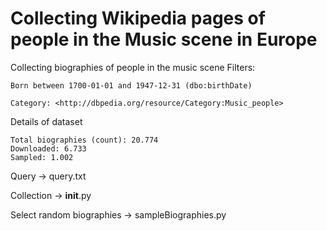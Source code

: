 # Collecting Wikipedia pages of people in the Music scene in Europe
Collecting biographies of people in the music scene 
Filters:
  
    Born between 1700-01-01 and 1947-12-31 (dbo:birthDate)
  
    Category: <http://dbpedia.org/resource/Category:Music_people>

Details of dataset
    
    Total biographies (count): 20.774
    Downloaded: 6.733
    Sampled: 1.002

Query -> query.txt

Collection -> __init__.py

Select random biographies -> sampleBiographies.py
